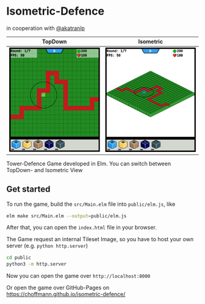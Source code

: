 # Isometric-Defence
in cooperation with [@akatranlp](https://github.com/akatranlp)

| TopDown                               | Isometric                                 |
|---------------------------------------|-------------------------------------------|
| ![TopDown](docs/img/topdown-view.png) | ![Isometric](docs/img/isometric-view.png) |

Tower-Defence Game developed in Elm. You can switch between TopDown- and Isometric View

## Get started
To run the game, build the `src/Main.elm` file into `public/elm.js`, like
```bash
elm make src/Main.elm --output=public/elm.js
```

After that, you can open the `index.html` file in your browser.

The Game request an internal Tileset Image, so you have to host your own server (e.g. `python http.server`)
```bash
cd public
python3 -m http.server
```

Now you can open the game over `http://localhost:8000` 

Or open the game over GitHub-Pages on https://choffmann.github.io/isometric-defence/